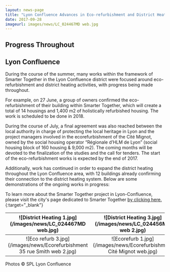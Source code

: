 ```yaml
---
layout: news-page
title: "Lyon Confluence Advances in Eco-refurbishment and District Heating Works "
date: 2017-09-28
imageurl: images/news/LC_024467MD web.jpg
---
```


<div class="multiline">
<h2><span class="ornament-news">Progress Throughout</span></h2>
<h2><span class="ornament-news">Lyon Confluence</span></h2>
</div>

During the course of the summer, many works within the framework of Smarter Together in the Lyon Confluence district were focused around eco-refurbishment and district heating activities, with progress being made throughout.

For example, on 27 June, a group of owners confirmed the eco-refurbishment of their building within Smarter Together, which will create a total of 14 housings and 1,400 m2 of holistically refurbished housing. The work is scheduled to be done in 2018.

During the course of July, a final agreement was also reached between the local authority in charge of protecting the local heritage in Lyon and the project managers involved in the ecorefurbishment of the Cité Mignot, owned by the social housing operator “Régionale d’HLM de Lyon” (social housing block of 160 housing & 9,000 m2). The coming months will be devoted to the finalization of the studies and the call for tenders. The start of the eco-refurbishment works is expected by the end of 2017.

Additionally, work has continued in order to expand the district heating throughout the Lyon Confluence area, with 12 buildings already confirming their connection to the district heating system. Below are some demonstrations of the ongoing works in progress:

To learn more about the Smarter Together project in Lyon-Confluence, please visit the city's page dedicated to Smarter Together [by clicking here.](http://www.lyon-confluence.fr/en/innovating/2016-2020-smarter-together.html){:target="_blank"}

![District Heating 1.jpg](/images/news/LC_024467MD web.jpg)             |  ![District Heating 3.jpg](/images/news/LC_024456MD web 2.jpg)
:-------------------------:|:-------------------------:
![Eco refurb 3.jpg](/images/news/Ecorefurbishment 35 rue Smith web 2.jpg)  |  ![Ecorefurb 1.jpg](/images/news/Ecorefurbishment Cité Mignot web.jpg)

Photos © SPL Lyon Confluence 
